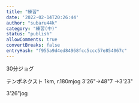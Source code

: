 ```yaml
---
title: "練習"
date: '2022-02-14T20:26:44'
author: "subaru44k"
category: "練習(中)"
status: "publish"
allowComments: true
convertBreaks: false
entryHash: "f955a9d4ed84968fcc5ccc57e854067c"
---
```

30分ジョグ

テンポネクスト
1km, r.180mjog
3'26"→48"7
→3'23"

3'26"jog
